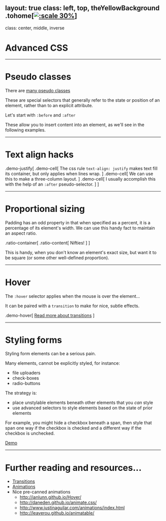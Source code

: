layout: true
class: left, top, theYellowBackground
.tohome[[![:scale 30%](/images/home-icon.png "home")](../..)]
---
class: center, middle, inverse

# Advanced CSS

---

# Pseudo classes

There are [many pseudo classes](https://developer.mozilla.org/en-US/docs/Web/CSS/Pseudo-classes)

These are special selectors that generally refer to the state or position of
an element, rather than to an explicit attribute.

Let's start with `:before` and `:after`

These allow you to insert content into an element, as we'll see in the
following examples.

---

# Text align hacks

.demo-justify[
  .demo-cell[
    The css rule `text-align: justify`
    makes text fill its container, but
    only applies when lines wrap.
  ]
  .demo-cell[
    We can use this to make a three-column layout.
  ]
  .demo-cell[
    I usually accomplish this with the help of an `:after` pseudo-selector.
  ]
]

---

# Proportional sizing

Padding has an odd property in that when specified as a percent, it is a
percentage of its element's width. We can use this handy fact to maintain
an aspect ratio.

.ratio-container[
  .ratio-content[
    Nifties!
  ]
]

This is handy, when you don't know an element's exact size, but want it to
be square (or some other well-defined proportion).

---

# Hover

The `:hover` selector applies when the mouse is over the element...

It can be paired with a `transition` to make for nice, subtle effects.

.demo-hover[
  [Read more about transitions](https://css-tricks.com/almanac/properties/t/transition/)
]

---

# Styling forms

Styling form elements can be a serious pain.

Many elements, cannot be explicitly styled, for instance:

- file uploaders
- check-boxes
- radio-buttons

The strategy is:

- place unstylable elements beneath other elements that you *can*
style
- use advanced selectors to style elements based on the state of prior elements

For example, you might hide a checkbox beneath a span, then style that span
one way if the checkbox is checked and a different way if the checkbox is
unchecked.

[Demo](http://jsbin.com/yohelu/2/edit)


---

# Further reading and resources...

- [Transitions](https://css-tricks.com/almanac/properties/t/transition/)
- [Animations](https://css-tricks.com/css-animation-tricks/)
- Nice pre-canned animations
  - http://ianlunn.github.io/Hover/
  - http://daneden.github.io/animate.css/
  - http://www.justinaguilar.com/animations/index.html
  - http://leaverou.github.io/animatable/
